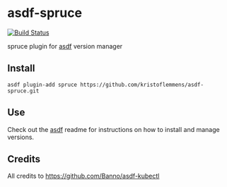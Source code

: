 # asdf-spruce

[![Build Status](https://travis-ci.org/kristoflemmens/asdf-spruce.svg?branch=master)](https://travis-ci.org/kristoflemmens/asdf-spruce)

spruce plugin for [asdf](https://github.com/asdf-vm/asdf) version manager

## Install

```
asdf plugin-add spruce https://github.com/kristoflemmens/asdf-spruce.git
```

## Use

Check out the [asdf](https://github.com/asdf-vm/asdf) readme for instructions on how to install and manage versions.

## Credits

All credits to https://github.com/Banno/asdf-kubectl
